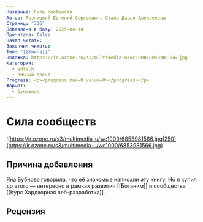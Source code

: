 ```yaml
---
Название: Сила сообществ
Автор: Резницкий Евгений Сергеевич, Сталь Дарья Алексеевна
Страниц: "336"
Добавлена в базу: 2025-04-14
Прочитана: false
Начал читать: 
Закончил читать: 
Тип: "[[Книга]]"
Обложка: https://ir.ozone.ru/s3/multimedia-u/wc1000/6853981566.jpg
Категории:
  - edtech
  - личный бренд
Progress: <p><progress max=0 value=0></progress></p>
Формат:
  - бумажная
---
```

# Сила сообществ

![https://ir.ozone.ru/s3/multimedia-u/wc1000/6853981566.jpg|250](https://ir.ozone.ru/s3/multimedia-u/wc1000/6853981566.jpg)

## Причина добавления

Яна Бубнова говорила, что её знакомые написали эту книгу. Но я купил до этого — интересно в рамках развития [[Ботаним]] и сообщества [[Курс Хардкорная веб-разработка]].
## Рецензия